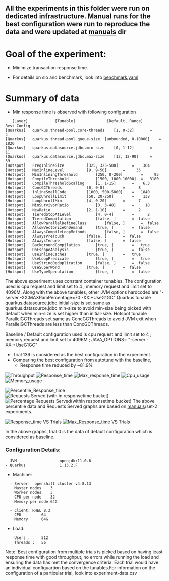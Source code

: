 ## All the experiments in this folder were run on dedicated infrastructure. Manual runs for the best configuration were run to reproduce the data and were updated at [manuals](manuals) dir

# Goal of the experiment:
- Minimize transaction response time.

- For details on slo and benchmark, look into [benchmark.yaml](benchmark.yaml)

# Summary of data
- Min response time is observed with following configuration
```
   [Layer]            [Tunable]              [Default, Range]      Best Config
[Quarkus]   quarkus.thread-pool.core-threads	[1, 0-32]		=      4
[Quarkus]   quarkus.thread-pool.queue-size	[unbounded, 0-10000]	=   1820
[Quarkus]   quarkus.datasource.jdbc.min-size	[0, 1-12]		=     11
[Quarkus]   quarkus.datasource.jdbc.max-size	[12, 12-90]		=     39
[Hotspot]   FreqInlineSize			[325, 325-500]		=    364
[Hotspot]   MaxInlineLevel			[9, 9-50]		=     35
[Hotspot]   MinInliningThreshold		[250, 0-200]		=     95
[Hotspot]   CompileThreshold			[1500, 1000-10000]	=   3180
[Hotspot]   CompileThresholdScaling		[1, 1-15]		=    6.3
[Hotspot]   ConcGCThreads			[0, 0-8]		=      8
[Hotspot]   InlineSmallCode			[1000, 500-5000]	=   1840
[Hotspot]   LoopUnrollLimit			[50, 20-250]		=    138
[Hotspot]   LoopUnrollMin			[4, 0-20]		=      7
[Hotspot]   MinSurvivorRatio			[3, 3-48]		=     18
[Hotspot]   NewRatio				[2, 1-10]		=      2
[Hotspot]   TieredStopAtLevel			[4, 0-4]		=      2
[Hotspot]   TieredCompilation			[false, ]		=  false
[Hotspot]   AllowParallelDefineClass		[false, ]		=  false
[Hotspot]   AllowVectorizeOnDemand		[true, ]		=  false
[Hotspot]   AlwaysCompileLoopMethods		[false, ]		=  false
[Hotspot]   AlwaysPreTouch			[false, ]		=  false
[Hotspot]   AlwaysTenure			[false, ]		=  false
[Hotspot]   BackgroundCompilation		[true, ]		=   true
[Hotspot]   DoEscapeAnalysis			[true, ]		=  false
[Hotspot]   UseInlineCaches			[true, ]		=   true
[Hotspot]   UseLoopPredicate			[true, ]		=   true
[Hotspot]   UseStringDeduplication		[false, ]		=  false
[Hotspot]   UseSuperWord			[true, ]		=  false
[Hotspot]   UseTypeSpeculation			[true, ]		=  false

```
The above experiment uses constant container tunables. The configuration used is cpu request and limit set to 4 ; memory request and limit set to 4096M.
Along with the above tunables, other JVM options hardcoded are "-server -XX:MAXRamPercentage=70 -XX:+UseG1GC"
Quarkus tunable quarkus.datasource.jdbc.initial-size is set same as quarkus.datasource.jdbc.min-size to avoid min-size being picked with default when min-size is set higher than initial-size.
Hotspot tunable ParallelGCThreads set same as ConcGCThreads to avoid JVM exit when ParallelGCThreads are less than ConcGCThreads.

Baseline / Default configuration used is cpu request and limit set to 4 ; memory request and limit set to 4096M ; JAVA_OPTIONS= "-server -XX:+UseG1GC"

- Trial 136 is considered as the best configuration in the experiment.
- Comparing the best configuration from autotune with the baseline, 
	- Response time reduced by ~81.9%

![Throughput](https://user-images.githubusercontent.com/17760990/151574878-4857838d-66ce-464c-94c4-3bffe6ee0cb4.png)
![Response_time](https://user-images.githubusercontent.com/17760990/151574891-76e04cf0-5eeb-44a9-9723-b1abb819d5ec.png)
![Max_response_time](https://user-images.githubusercontent.com/17760990/151574896-09e85502-ac1d-4ca7-ab03-66d92d7ac325.png)
![Cpu_usage](https://user-images.githubusercontent.com/17760990/151574699-f9c8c74e-72ab-4b9e-8af2-854b196208f7.png)
![Memory_usage](https://user-images.githubusercontent.com/17760990/151574715-ac997e4e-882b-4554-bf98-c87aa803e1e4.png)

![Percentile_Response_time](https://user-images.githubusercontent.com/17760990/152111671-6c4d5feb-960c-4119-abb9-8c2a2a58da6f.png)
![Requests Served (with in responsetime bucket)](https://user-images.githubusercontent.com/17760990/152112084-621a3ea4-f7c3-4417-9ed5-6b312360cbed.png)
![Percentage Requests Served(within responsetime bucket)](https://user-images.githubusercontent.com/17760990/152111953-485fdc7b-7ca1-4cc7-a48f-57d0b60a2dd8.png)
The above percentile data and Requests Served graphs are based on [manuals](manuals)/set-2 experiments.


![Response_time VS Trials](https://user-images.githubusercontent.com/17760990/151575084-ef6e2d39-a6a1-4d9b-a0f3-8d003eaf5160.png)
![Max_Response_time VS Trials](https://user-images.githubusercontent.com/17760990/151575096-4836455a-2bd4-4c4b-a753-365310558bc8.png)

In the above graphs, trial 0 is the data of default configuration which is considered as baseline.

### Configuration Details:
```
- JVM                   openjdk:11.0.6
- Quarkus               1.13.2.F
```
- Machine: 
```
  - Server:  openshift cluster v4.8.13
    Master nodes	3
    Worker nodes	3
    CPU per node	32
    Memory per node	64G

  - Client: RHEL 8.3
    CPU  		64
    Memory 		64G  
```
- Load: 
```
 	Users :		512
	Threads :	56
```


Note: Best configuration from multiple trials is picked based on having least response time with good throughput, no errors while running the load and ensuring the data has met the convergence criteria.
Each trial would have an individual configuartion based on the tunables.For information on the configuration of a particular trial, look into experiment-data.csv
